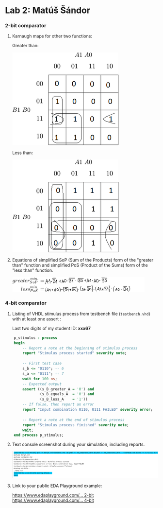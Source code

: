 # Lab 2: Matúš Šándor

### 2-bit comparator

1. Karnaugh maps for other two functions:

   Greater than:

   ![K-maps](images/kmap_empty.png)

   Less than:

   ![K-maps](images/kmap_empty2.png)

2. Equations of simplified SoP (Sum of the Products) form of the "greater than" function and simplified PoS (Product of the Sums) form of the "less than" function.

   ![Logic functions](images/comparator_min.png)

### 4-bit comparator

1. Listing of VHDL stimulus process from testbench file (`testbench.vhd`) with at least one assert :

   Last two digits of my student ID: **xxx67**

```vhdl
    p_stimulus : process
    begin
        -- Report a note at the beginning of stimulus process
        report "Stimulus process started" severity note;

        -- First test case
        s_b <= "0110"; -- 6
        s_a <= "0111"; -- 7
        wait for 100 ns;
        -- Expected output
        assert ((s_B_greater_A = '0') and
                (s_B_equals_A  = '0') and
                (s_B_less_A    = '1'))
        -- If false, then report an error
        report "Input combination 0110, 0111 FAILED" severity error;  

        -- Report a note at the end of stimulus process
        report "Stimulus process finished" severity note;
        wait;
    end process p_stimulus;
```           
2. Text console screenshot during your simulation, including reports.

   ![Eda screenshot](images/log.png)

3. Link to your public EDA Playground example:

   [https://www.edaplayground.com/... 2-bit](https://edaplayground.com/x/YXdJ)
   [https://www.edaplayground.com/... 4-bit](https://edaplayground.com/x/EwFK)
